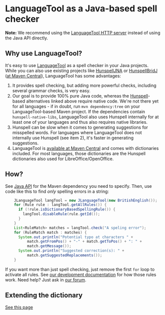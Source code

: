 # LanguageTool as a Java-based spell checker

**Note:** We recommend using the [LanguageTool HTTP server](public-http-api) instead
of using the Java API directly.

## Why use LanguageTool?

It's easy to use [LanguageTool](https://languagetool.org) as a spell checker in your Java projects. While you can also use
existing projects like [HunspellJNA](https://github.com/dren-dk/HunspellJNA) or
[HunspellBridJ](https://github.com/thomas-joiner/HunspellBridJ) ([at Maven Central](http://search.maven.org/#search|ga|1|a%3A%22hunspell-bridj%22)),
LanguageTool has some advantages:

1. It provides spell checking, but adding more powerful checks, including several grammar checks,
   is very easy.
2. Our goal is to provide 100% pure Java code, whereas the [Hunspell](http://hunspell.sourceforge.net/)-based
   alternatives linked above require native code. We're not there yet for all languages - if in doubt,
   run `mvn dependency:tree` on your LanguageTool-based Maven project. If the dependencies contain
   `hunspell-native-libs`, LanguageTool also uses Hunspell internally for at least one of your languages
   and thus also requires native libraries.
3. Hunspell can be slow when it comes to generating suggestions for misspelled words. For languages where
   LanguageTool does not internally use Hunspell (see item 2), it's faster in generating suggestions.
4. LanguageTool is [available at Maven Central](https://search.maven.org/search?q=languagetool) and
   comes with dictionaries included. For most languages, those dictionaries are the Hunspell
   dictionaries also used for LibreOffice/OpenOffice.

## How?

See [Java API](/java-api) for the Maven dependency you need to specify. Then, use code
like this to find *only* spelling errors in a string:

```java
    JLanguageTool langTool = new JLanguageTool(new BritishEnglish());
    for (Rule rule : langTool.getAllRules()) {
      if (!rule.isDictionaryBasedSpellingRule()) {
        langTool.disableRule(rule.getId());
      }
    }
    List<RuleMatch> matches = langTool.check("A speling error");
    for (RuleMatch match : matches) {
      System.out.println("Potential typo at characters " +
          match.getFromPos() + "-" + match.getToPos() + ": " +
          match.getMessage());
      System.out.println("Suggested correction(s): " +
          match.getSuggestedReplacements());
    }
```

If you want more than just spell checking, just remove the first `for` loop to activate
all rules. See [our development documentation](/development-overview) for how
those rules work. Need help? Just ask in [our forum](https://forum.languagetool.org).

## Extending the dictionary

[See this page](/hunspell-support)
